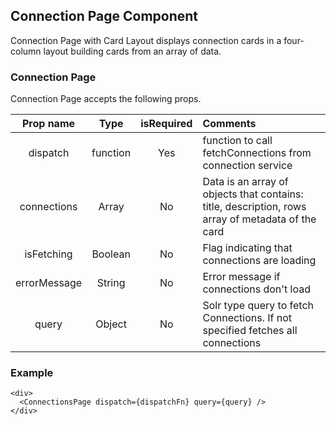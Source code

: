 ## Connection Page Component
   
  Connection Page with Card Layout displays connection cards in a four-column layout building cards from an array of data.
   
### Connection Page
  
  Connection Page accepts the following props. 
  
  | Prop name | Type | isRequired | Comments |
  |   :---: | :---: | :---: | :---  |
  | dispatch | function | Yes | function to call fetchConnections from connection service|
  | connections | Array | No | Data is an array of objects that contains: title, description, rows array of metadata of the card|
  | isFetching | Boolean | No | Flag indicating that connections are loading|
  | errorMessage | String | No | Error message if connections don't load|
  | query | Object | No | Solr type query to fetch Connections. If not specified fetches all connections|

          
### Example
 ````
<div>
   <ConnectionsPage dispatch={dispatchFn} query={query} />
</div>